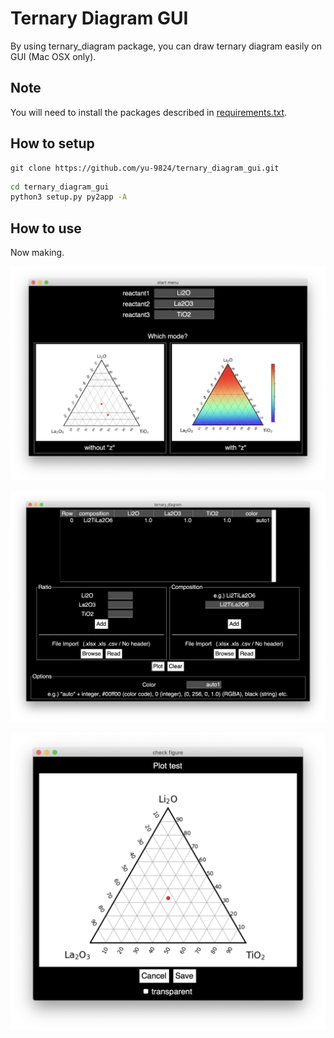 # Ternary Diagram GUI
By using ternary_diagram package, you can draw ternary diagram easily on GUI (Mac OSX only).

## Note
You will need to install the packages described in [requirements.txt](https://github.com/yu-9824/ternary_diagram_gui/blob/master/requirements.txt).

## How to setup
```git
git clone https://github.com/yu-9824/ternary_diagram_gui.git
```
```zsh
cd ternary_diagram_gui
python3 setup.py py2app -A
```

## How to use
Now making.

![start menu](https://github.com/yu-9824/ternary_diagram_gui/blob/c74b9caa36a64894c9726ae95e009198e5b76ecb/example/img/start_menu.png)

![main menu](https://github.com/yu-9824/ternary_diagram_gui/blob/c74b9caa36a64894c9726ae95e009198e5b76ecb/example/img/main_menu.png)

![check figure menu](https://github.com/yu-9824/ternary_diagram_gui/blob/c74b9caa36a64894c9726ae95e009198e5b76ecb/example/img/check_figure_menu.png)
